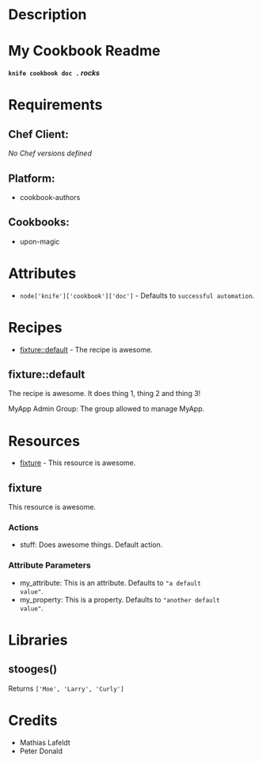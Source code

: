 # Description

# My Cookbook Readme

**`knife cookbook doc .` _rocks_**

# Requirements


## Chef Client:

*No Chef versions defined*

## Platform:

* cookbook-authors

## Cookbooks:

* upon-magic

# Attributes

* `node['knife']['cookbook']['doc']` -  Defaults to `successful automation`.

# Recipes

* [fixture::default](#fixturedefault) - The recipe is awesome.

## fixture::default

The recipe is awesome. It does thing 1, thing 2 and thing 3!

MyApp Admin Group: The group allowed to manage MyApp.

# Resources

* [fixture](#fixture) - This resource is awesome.

## fixture

This resource is awesome.

### Actions

- stuff: Does awesome things. Default action.

### Attribute Parameters

- my_attribute: This is an attribute. Defaults to <code>"a default value"</code>.
- my_property: This is a property. Defaults to <code>"another default value"</code>.

# Libraries

## stooges()
Returns `['Moe', 'Larry', 'Curly']`

# Credits

* Mathias Lafeldt
* Peter Donald
